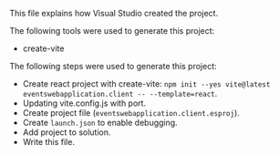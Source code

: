 This file explains how Visual Studio created the project.

The following tools were used to generate this project:
- create-vite

The following steps were used to generate this project:
- Create react project with create-vite: `npm init --yes vite@latest eventswebapplication.client -- --template=react`.
- Updating vite.config.js with port.
- Create project file (`eventswebapplication.client.esproj`).
- Create `launch.json` to enable debugging.
- Add project to solution.
- Write this file.

